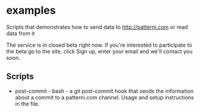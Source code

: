 examples
========

Scripts that demonstrates how to send data to http://patterni.com or read data from it

The service is in closed beta right now. If you're interested to participate to the beta
go to the site, click Sign up, enter your email and we'll contact you soon.


Scripts
-------

* post-commit - bash - a git post-commit hook that sends the information about a commit
to a patterni.com channel. Usage and setup instructions in the file.
